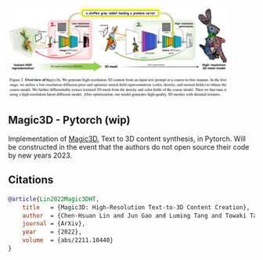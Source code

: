 <img src="./magic3d.png" width="450px"></img>

## Magic3D - Pytorch (wip)

Implementation of <a href="https://deepimagination.cc/Magic3D/">Magic3D</a>, Text to 3D content synthesis, in Pytorch. Will be constructed in the event that the authors do not open source their code by new years 2023.

## Citations

```bibtex
@article{Lin2022Magic3DHT,
    title   = {Magic3D: High-Resolution Text-to-3D Content Creation},
    author  = {Chen-Hsuan Lin and Jun Gao and Luming Tang and Towaki Takikawa and Xiaohui Zeng and Xun Huang and Karsten Kreis and Sanja Fidler and Ming-Yu Liu and Tsung-Yi Lin},
    journal = {ArXiv},
    year    = {2022},
    volume  = {abs/2211.10440}
}
```
